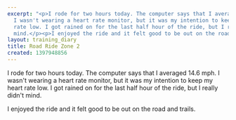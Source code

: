 ```yaml
---
excerpt: "<p>I rode for two hours today. The computer says that I averaged 14.6 mph.
  I wasn't wearing a heart rate monitor, but it was my intention to keep my heart
  rate low. I got rained on for the last half hour of the ride, but I really didn't
  mind.</p><p>I enjoyed the ride and it felt good to be out on the road and trails.</p>"
layout: training_diary
title: Road Ride Zone 2
created: 1397948856
---
```

<p>I rode for two hours today. The computer says that I averaged 14.6 mph. I wasn't wearing a heart rate monitor, but it was my intention to keep my heart rate low. I got rained on for the last half hour of the ride, but I really didn't mind.</p><p>I enjoyed the ride and it felt good to be out on the road and trails.</p>
